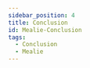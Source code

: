 ```yaml
---
sidebar_position: 4
title: Conclusion
id: Mealie-Conclusion
tags:
  - Conclusion
  - Mealie
---
```

